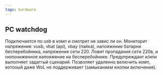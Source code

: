 ```yaml
---
tags: hardware
---
```


## PC watchdog
Подключается по usb в комп и смотрит не завис ли он. 
Мониторит напряжения: vusb, vbat (api), vbay (пайка), напояжение батарни бесперебойника, напряжение сети 220. 
Ловит пропадания сети 220в, и нюпониженное напояжение на бесперебойнике. Предупреждант и/или выполняет задаггый сценарий. Позволяет удаленно велючить комп, котооый даже WoL не поддерживает (замыканием кнопки включения).
